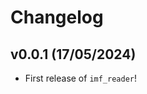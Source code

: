 # Changelog

<!--next-version-placeholder-->

## v0.0.1 (17/05/2024)

- First release of `imf_reader`!